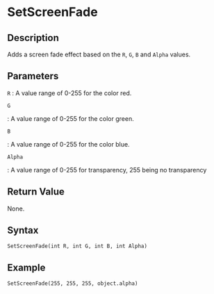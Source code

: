 # SetScreenFade

## Description
Adds a screen fade effect based on the `R`, `G`, `B` and `Alpha` values.

## Parameters
`R`
:   A value range of 0-255 for the color red.

`G`

:   A value range of 0-255 for the color green.

`B`

:   A value range of 0-255 for the color blue.

`Alpha`

:   A value range of 0-255 for transparency, 255 being no transparency

## Return Value
None.

## Syntax
```
SetScreenFade(int R, int G, int B, int Alpha)
```

## Example
```
SetScreenFade(255, 255, 255, object.alpha)
```